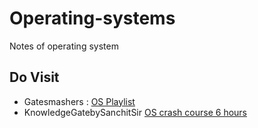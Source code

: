 # Operating-systems
Notes of operating system

## Do Visit

- Gatesmashers : [OS Playlist](https://www.youtube.com/watch?v=bkSWJJZNgf8&list=PLxCzCOWd7aiGz9donHRrE9I3Mwn6XdP8p)
- KnowledgeGatebySanchitSir [OS crash course 6 hours](https://www.youtube.com/watch?v=xw_OuOhjauw&t=19182s&pp=ygUZb3MgZ2F0ZSBzbWFzaGVycyBwbGF5bGlzdA%3D%3D)
